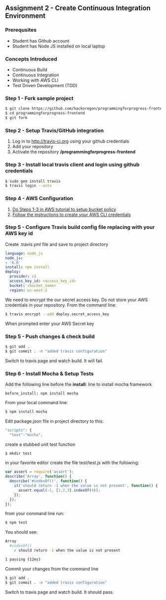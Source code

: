 ## Assignment 2 - Create Continuous Integration Environment

### Prerequsites
- Student has Github account
- Student has Node JS installed on local laptop

### Concepts Introduced
- Continuous Build
- Continuous Integration
- Working with AWS CLI
- Test Driven Development (TDD)

### Step 1 - Fork sample project
```bash
$ git clone https://github.com/hackoregon/programmingforprogress-frontend.git
$ cd programmingforprogress-frontend
$ git fork
```
### Step 2 - Setup Travis/GitHub integration
1. Log in to http://travis-ci.org using your github credentials
2. Add your repository
3. Activate the repository **<github user name>/programmingforprogress-frontend**

### Step 3 - Install local travis client and login using github credentials
```bash 
$ sudo gem install travis
$ travis login --auto
```
### Step 4 - AWS Configuration
1. [Do Steps 1-3 in AWS tutorial to setup bucket policy](http://docs.aws.amazon.com/gettingstarted/latest/swh/setting-up.html)
2. [Follow the instructions to create your AWS CLI credentials](http://docs.aws.amazon.com/cli/latest/userguide/cli-chap-getting-set-up.html)

### Step 5 - Configure Travis build config file replacing with your AWS key id
Create .travis.yml file and save to project directory
```yaml
language: node_js
node_js:
- '6.0'
install: npm install
deploy:
  provider: s3
  access_key_id: <access_key_id>
  bucket: <bucket_name>
  region: us-west-2
```
We need to encrypt the our secret access key. Do not store your AWS credentials in your repository. From the command line:

```bash
$ travis encrypt --add deploy.secret_access_key 
```
When prompted enter your AWS Secret key

### Step 5 - Push changes & check build
```bash
$ git add .
$ git commit . -m "added travis configuration"
```
Switch to travis page and watch build. It will fail.

### Step 6 - Install Mocha & Setup Tests

Add the following line before the **install:** line to install mocha framework

`
before_install: npm install mocha
`

From your local command line:
```bash
$ npm install mocha
```

Edit package.json file in project directory to this:
```javascript
"scripts": {
  "test":"mocha",
```

create a stubbed unit test function

```bash
$ mkdir test
```
in your favorite editor create the file test/test.js with the following:

```javascript
var assert = require('assert');
describe('Array', function() {
  describe('#indexOf()', function() {
    it('should return -1 when the value is not present', function() {
      assert.equal(-1, [1,2,3].indexOf(4));
    });
  });
});
```

from your command line run:

```bash
$ npm test
```

You should see:
```bash
Array
  #indexOf()
    ✓ should return -1 when the value is not present

1 passing (12ms)
```

Commit your changes from the command line

```bash
$ git add .
$ git commit . -m "added travis configuration"
```

Switch to travis page and watch build. It should pass.
